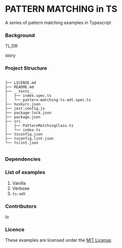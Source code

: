 # PATTERN MATCHING in TS

A series of pattern matching examples in Typescript

### Background
TL;DR


story

### Project Structure
```shell

├── LICENSE.md
├── README.md
├── __tests__
│   ├── index.spec.ts
│   └── pattern-matching-ts-adt.spec.ts
├── huskyrc.json
├── jest.config.js
├── package-lock.json
├── package.json
├── src
│   ├── PatternMatchingClass.ts
│   └── index.ts
├── tsconfig.json
├── tsconfig.lint.json
└── tslint.json


```

### Dependencies


### List of examples
1. Vanilla
2. Verbose 
3. `ts-adt`

### Contributors
Io

### Licence

These examples are licensed under the [MIT License](LICENSE.md).